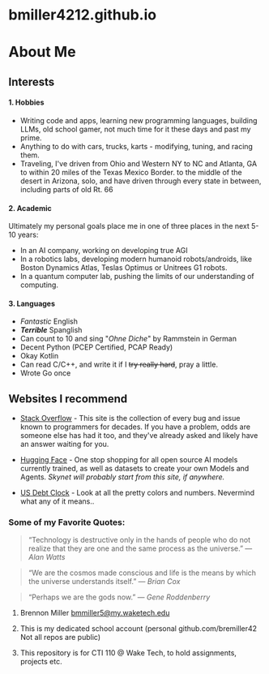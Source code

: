 # bmiller4212.github.io

# About Me
## Interests
#### 1. **Hobbies**

   - Writing code and apps, learning new programming languages, building LLMs, old school gamer, not much time for it these days and past my prime.
   - Anything to do with cars, trucks, karts - modifying, tuning, and racing them.
   - Traveling, I've driven from Ohio and Western NY to NC and Atlanta, GA to within 20 miles of the Texas Mexico Border. to the middle of the desert in Arizona, solo, and have driven through every state in between, including parts of old Rt. 66
   
#### 2. **Academic**

   Ultimately my personal goals place me in one of three places in the next 5-10 years:
   - In an AI company, working on developing true AGI
   - In a robotics labs, developing modern humanoid robots/androids, like Boston Dynamics Atlas, Teslas Optimus or Unitrees G1 robots.
   - In a quantum computer lab, pushing the limits of our understanding of computing.

#### 3. **Languages**

   - *Fantastic* English
   - ***Terrible*** Spanglish
   - Can count to 10 and sing "*Ohne Diche*" by Rammstein in German
   - Decent Python (PCEP Certified, PCAP Ready)
   - Okay Kotlin
   - Can read C/C++, and write it if I ~~try really hard~~, pray a little.
   - Wrote Go once


## Websites I recommend
- [Stack Overflow](https://www.stackoverflow.com) - This site is the collection of every bug and issue known to programmers for decades. If you have a problem, odds are someone else has had it too, and they've already asked and likely have an answer waiting for you.

- [Hugging Face](https://www.huggingface.co) - One stop shopping for all open source AI models currently trained, as well as datasets to create your own Models and Agents. *Skynet will probably start from this site, if anywhere.*

- [US Debt Clock](https://www.usdebtclock.org/) - Look at all the pretty colors and numbers. Nevermind what any of it means..


### Some of my Favorite Quotes:

> “Technology is destructive only in the hands of people who do not realize that they are one and the same process as the universe.” 
> — *Alan Watts*

> “We are the cosmos made conscious and life is the means by which the universe understands itself.”
> — *Brian Cox*

> “Perhaps we are the gods now.”
> — *Gene Roddenberry*


1. Brennon Miller
   bmmiller5@my.waketech.edu

2. This is my dedicated school account
   (personal github.com/bremiller42 Not all repos are public)

3. This repository is for CTI 110 @ Wake Tech, to hold assignments, projects etc.

